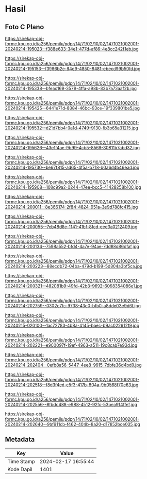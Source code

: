 # Hasil

## Foto C Plano

https://sirekap-obj-formc.kpu.go.id/a256/pemilu/pdpr/14/71/02/10/02/1471021002001-20240214-195023--f388e633-34e1-477d-af86-4e8cc242f1eb.jpg

https://sirekap-obj-formc.kpu.go.id/a256/pemilu/pdpr/14/71/02/10/02/1471021002001-20240214-195153--f3966b2e-84e9-4850-8481-ebecd99b50fd.jpg

https://sirekap-obj-formc.kpu.go.id/a256/pemilu/pdpr/14/71/02/10/02/1471021002001-20240214-195338--bfeac169-3579-4ffa-a98b-83b7a73aaf2b.jpg

https://sirekap-obj-formc.kpu.go.id/a256/pemilu/pdpr/14/71/02/10/02/1471021002001-20240214-195425--6441e71d-8384-46bc-93ce-19f339801be5.jpg

https://sirekap-obj-formc.kpu.go.id/a256/pemilu/pdpr/14/71/02/10/02/1471021002001-20240214-195532--d21d7bb4-0a1d-4749-9130-fb3b65a31215.jpg

https://sirekap-obj-formc.kpu.go.id/a256/pemilu/pdpr/14/71/02/10/02/1471021002001-20240214-195626--43e1f4ae-9b99-4cb5-8568-30811b7abd32.jpg

https://sirekap-obj-formc.kpu.go.id/a256/pemilu/pdpr/14/71/02/10/02/1471021002001-20240214-195730--be67f815-ad65-4f5a-b718-b0a6d4b46ead.jpg

https://sirekap-obj-formc.kpu.go.id/a256/pemilu/pdpr/14/71/02/10/02/1471021002001-20240214-195908--108c99a2-0244-47ee-bcc5-41428258b100.jpg

https://sirekap-obj-formc.kpu.go.id/a256/pemilu/pdpr/14/71/02/10/02/1471021002001-20240214-200011--8e366174-2f84-4824-951a-3e9d788fc415.jpg

https://sirekap-obj-formc.kpu.go.id/a256/pemilu/pdpr/14/71/02/10/02/1471021002001-20240214-200055--7cb48d8e-1141-41bf-8fcd-eee3a0212409.jpg

https://sirekap-obj-formc.kpu.go.id/a256/pemilu/pdpr/14/71/02/10/02/1471021002001-20240214-200134--7598a552-bfd4-4a7e-94ae-7dd88d86dfaf.jpg

https://sirekap-obj-formc.kpu.go.id/a256/pemilu/pdpr/14/71/02/10/02/1471021002001-20240214-200223--88ecdb72-04ba-479d-b199-5d804a3bf5ca.jpg

https://sirekap-obj-formc.kpu.go.id/a256/pemilu/pdpr/14/71/02/10/02/1471021002001-20240214-200321--482081b9-49fd-42b3-9692-6098354086e1.jpg

https://sirekap-obj-formc.kpu.go.id/a256/pemilu/pdpr/14/71/02/10/02/1471021002001-20240214-202759--0302c7fc-9738-43c0-bfb0-a8dde03e9d6f.jpg

https://sirekap-obj-formc.kpu.go.id/a256/pemilu/pdpr/14/71/02/10/02/1471021002001-20240215-020100--1ac72783-4b8a-4145-baec-b9ac022912f9.jpg

https://sirekap-obj-formc.kpu.go.id/a256/pemilu/pdpr/14/71/02/10/02/1471021002001-20240214-202221--e900097f-19ef-4963-a511-19c8cab7e93d.jpg

https://sirekap-obj-formc.kpu.go.id/a256/pemilu/pdpr/14/71/02/10/02/1471021002001-20240214-202404--0efb8a56-5447-4ee8-9915-7dbfe36d4bd0.jpg

https://sirekap-obj-formc.kpu.go.id/a256/pemilu/pdpr/14/71/02/10/02/1471021002001-20240214-202518--f8d3f4ed-c5f3-417b-804a-9b0568f70c63.jpg

https://sirekap-obj-formc.kpu.go.id/a256/pemilu/pdpr/14/71/02/10/02/1471021002001-20240214-202556--8fbdc488-e988-4512-92fc-53bea914ffef.jpg

https://sirekap-obj-formc.kpu.go.id/a256/pemilu/pdpr/14/71/02/10/02/1471021002001-20240214-202640--9bf911cb-f462-404b-8a20-d17852bce035.jpg


## Metadata

| Key        | Value               |
| ---------- | ------------------- |
| Time Stamp | 2024-02-17 16:55:44 |
| Kode Dapil | 1401                |



